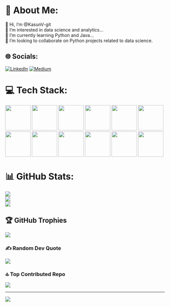 # 💫 About Me:
👋 Hi, I’m @KasunV-git<br>👀 I’m interested in data science and analytics...<br>
🌱 I’m currently learning Python and Java...<br>
💞️ I’m looking to collaborate on Python projects related to data science.






## 🌐 Socials:
[![LinkedIn](https://img.shields.io/badge/LinkedIn-%230077B5.svg?logo=linkedin&logoColor=white)](https://linkedin.com/in/www.linkedin.com/in/kasun-gunawardhana-212705316) [![Medium](https://img.shields.io/badge/Medium-12100E?logo=medium&logoColor=white)](https://medium.com/@https://medium.com/@spectrum_sl) 

# 💻 Tech Stack:
<p align="left">
  <img src="https://img.shields.io/badge/-JavaScript-F7DF1E?style=flat-square&logo=javascript&logoColor=white" height="80">
  <img src="https://img.shields.io/badge/-HTML5-E34F26?style=flat-square&logo=html5&logoColor=white" height="80">
  <img src="https://img.shields.io/badge/-CSS3-1572B6?style=flat-square&logo=css3&logoColor=white" height="80">
  <img src="https://img.shields.io/badge/-Java-ED8B00?style=flat-square&logo=java&logoColor=white" height="80">
  <img src="https://img.shields.io/badge/-Python-3776AB?style=flat-square&logo=python&logoColor=white" height="80">
  <img src="https://img.shields.io/badge/-C-00599C?style=flat-square&logo=c&logoColor=white" height="80">
  <img src="https://img.shields.io/badge/-MySQL-4479A1?style=flat-square&logo=mysql&logoColor=white" height="80">
  <img src="https://img.shields.io/badge/-Git-F05032?style=flat-square&logo=git&logoColor=white" height="80">
  <img src="https://img.shields.io/badge/-Figma-F24E1E?style=flat-square&logo=figma&logoColor=white" height="80">
  <img src="https://img.shields.io/badge/-VS%20Code-007ACC?style=flat-square&logo=visual-studio-code&logoColor=white" height="80">
  <img src="https://img.shields.io/badge/-IntelliJ-000000?style=flat-square&logo=intellij-idea&logoColor=white" height="80">
  <img src="https://img.shields.io/badge/-Postman-FF6C37?style=flat-square&logo=postman&logoColor=white" height="80">
</p>




# 📊 GitHub Stats:
![](https://github-readme-stats.vercel.app/api?username=KasunV-git&theme=dark&hide_border=false&include_all_commits=true&count_private=false)<br/>
![](https://nirzak-streak-stats.vercel.app/?user=KasunV-git&theme=dark&hide_border=false)<br/>
![](https://github-readme-stats.vercel.app/api/top-langs/?username=KasunV-git&theme=dark&hide_border=false&include_all_commits=true&count_private=false&layout=compact)

## 🏆 GitHub Trophies
![](https://github-profile-trophy.vercel.app/?username=KasunV-git&theme=radical&no-frame=false&no-bg=false&margin-w=4)

### ✍️ Random Dev Quote
![](https://quotes-github-readme.vercel.app/api?type=vetical&theme=dark)

### 🔝 Top Contributed Repo
![](https://github-contributor-stats.vercel.app/api?username=KasunV-git&limit=5&theme=dark&combine_all_yearly_contributions=true)

---
[![](https://visitcount.itsvg.in/api?id=KasunV-git&icon=5&color=4)](https://visitcount.itsvg.in)

<!-- Proudly created with GPRM ( https://gprm.itsvg.in ) -->


<!---
KasunV-git/KasunV-git is a ✨ special ✨ repository because its `README.md` (this file) appears on your GitHub profile.
You can click the Preview link to take a look at your changes.
--->
